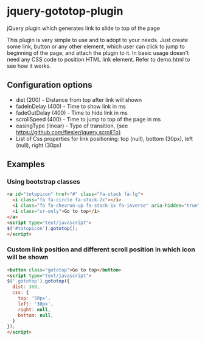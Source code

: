 # jquery-gototop-plugin
jQuery plugin which generates link to slide to top of the page

This plugin is very simple to use and to adopt to your needs. Just create some link, button or any other element, which user can click to jump to beginning of the page, and attach the plugin to it. In basic usage doesn't need any CSS code to position HTML link element. Refer to demo.html to see how it works.

## Configuration options

*  dist (200) - Distance from top after link will shown 
* fadeInDelay (400) - Time to show link in ms
* fadeOutDelay (400) - Time to hide link in ms
* scrollSpeed (400) - Time to jump to top of the page in ms
* easingType (linear) - Type of transition, {see https://github.com/flesler/jquery.scrollTo}
* List of Css properties for link positioning: top (null), bottom (30px), left (null), right (30px) 

## Examples

### Using bootstrap classes

```html
<a id="totopicon" href="#" class="fa-stack fa-lg">
  <i class="fa fa-circle fa-stack-2x"></i>
  <i class="fa fa-chevron-up fa-stack-1x fa-inverse" aria-hidden="true"></i>
  <i class="sr-only">Go to top</i>
</a>
<script type="text/javascript">
$('#totopicon').gototop();
</script>
```

### Custom link position and different scroll position in which icon will be shown 

```html
<button class="gototop">Go to top</button>
<script type="text/javascript">
$('.gototop').gototop({
  dist: 300,
  css: {
    top: '50px',
    left: '30px',
    right: null,
    bottom: null,
  }
});
</script>
 ```